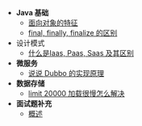* **Java 基础**
  * [面向对象的特征](interview/面向对象的特征.md)
  * [final, finally, finalize 的区别](interview/final-finally-finalize-的区别.md)
* 设计模式
  * [什么是Iaas, Paas, Saas 及其区别](interview/什么是Iaas-Paas-Saas-及其区别.md)
* **微服务**
  * [说说 Dubbo 的实现原理](interview/说说-Dubbo-的实现原理.md)
* **数据存储**
  * [limit 20000 加载很慢怎么解决](interview/limit-20000-加载很慢怎么解决.md)
* **面试题补充**
  * [概述](interview/补充.md)